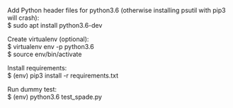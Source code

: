 Add Python header files for python3.6 (otherwise installing psutil with pip3 will crash):  
	$ sudo apt install python3.6-dev  

Create virtualenv (optional):  
	$ virtualenv env -p python3.6  
	$ source env/bin/activate  

Install requirements:  
	$ (env) pip3 install -r requirements.txt  

Run dummy test:  
	$ (env) python3.6 test_spade.py
